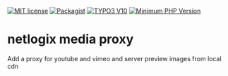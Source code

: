 [![MIT license](http://img.shields.io/badge/license-MIT-brightgreen.svg)](http://opensource.org/licenses/MIT)
[![Packagist](https://img.shields.io/packagist/v/netlogix/nxmediaproxy.svg)](https://packagist.org/packages/netlogix/nxsentry)
[![TYPO3 V10](https://img.shields.io/badge/TYPO3-10-orange.svg)](https://get.typo3.org/version/10)
[![Minimum PHP Version](https://img.shields.io/badge/php-%3E%3D%207.4-8892BF.svg)](https://php.net/)

# netlogix media proxy

Add a proxy for youtube and vimeo and server preview images from local cdn
